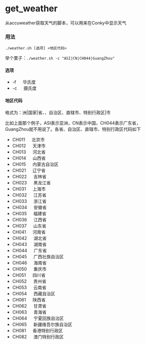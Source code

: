 # get_weather
从accuweather获取天气的脚本，可以用来在Conky中显示天气
### 用法
`./weather.sh [选项] <地区代码>`

举个栗子：`./weather.sh -c "ASI|CN|CH044|GuangZhou"`
#### 选项
- -f &emsp; 华氏度
- -c &emsp; 摄氏度
#### 地区代码
格式为：洲|国家|省、、自治区、直辖市、特别行政区|市

比如上面那个例子，ASI表示亚洲，CN表示中国，CH044表示广东省，GuangZhou就不用说了。各省、自治区、直辖市、特别行政区代码如下
- CH011	&emsp; 北京市
- CH012	&emsp; 天津市
- CH013	&emsp; 河北省
- CH014	&emsp; 山西省
- CH015	&emsp; 内蒙古自治区
- CH021	&emsp; 辽宁省
- CH022	&emsp; 吉林省
- CH023	&emsp; 黑龙江省
- CH031	&emsp; 上海市
- CH032	&emsp; 江苏省
- CH033	&emsp; 浙江省
- CH034	&emsp; 安徽省
- CH035	&emsp; 福建省
- CH036	&emsp; 江西省
- CH037	&emsp; 山东省
- CH041	&emsp; 河南省
- CH042	&emsp; 湖北省
- CH043	&emsp; 湖南省
- CH044	&emsp; 广东省
- CH045	&emsp; 广西壮族自治区
- CH046	&emsp; 海南省
- CH050	&emsp; 重庆市
- CH051	&emsp; 四川省
- CH052	&emsp; 贵州省
- CH053	&emsp; 云南省
- CH054	&emsp; 西藏自治区
- CH061	&emsp; 陕西省
- CH062	&emsp; 甘肃省
- CH063	&emsp; 青海省
- CH064	&emsp; 宁夏回族自治区
- CH065	&emsp; 新疆维吾尔族自治区
- CH081	&emsp; 香港特别行政区
- CH082	&emsp; 澳门特别行政区

